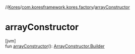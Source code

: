 //[Kores](../../index.md)/[com.koresframework.kores.factory](index.md)/[arrayConstructor](array-constructor.md)

# arrayConstructor

[jvm]\
fun [arrayConstructor](array-constructor.md)(): [ArrayConstructor.Builder](../com.koresframework.kores.base/-array-constructor/-builder/index.md)
